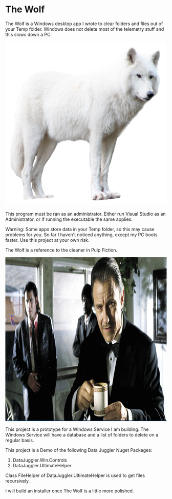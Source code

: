# The Wolf
The Wolf is a Windows desktop app I wrote to clear folders and files out of your Temp folder.
Windows does not delete most of the telemetry stuff and this slows down a PC.

<img src="https://github.com/DataJuggler/SharedRepo/blob/master/Shared/Images/TheWolf.png" height="512" width="512" />

This program must be ran as an administrator. Either run Visual Studio as an Administrator, or if running the executable the same applies.

Warning: 
Some apps store data in your Temp folder, so this may cause problems for you. So far I haven't noticed anything, except my PC boots faster.
Use this project at your own risk.

The Wolf is a reference to the cleaner in Pulp Fiction.

<img src="https://github.com/DataJuggler/SharedRepo/blob/master/Shared/Images/TheWolfPulpFiction.png" height="512" width="768" />

This project is a prototype for a WIndows Service I am building. The Windows Service will have a database and a list of folders to delete on a regular basis.

This project is a Demo of the following Data Juggler Nuget Packages:
1. DataJuggler.Win.Controls
2. DataJuggler.UltimateHelper

Class FileHelper of DataJuggler.UltimateHelper is used to get files recursively.

I will build an installer once The Wolf is a little more polished.
